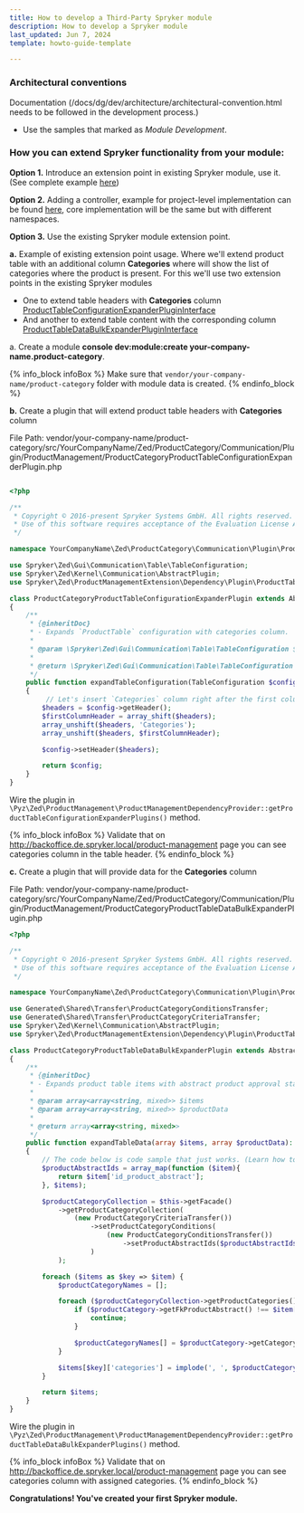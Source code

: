 ```yaml
---
title: How to develop a Third-Party Spryker module
description: How to develop a Spryker module
last_updated: Jun 7, 2024
template: howto-guide-template

---
```


### Architectural conventions

Documentation (/docs/dg/dev/architecture/architectural-convention.html needs to be followed in the development process.)
-  Use the samples that marked as *Module Development*.


### How you can extend Spryker functionality from your module:
**Option 1.** Introduce an extension point in existing Spryker module, use it. (See complete example [here](docs/dg/dev/backend-development/plugins/plugins.html#how-to-use-a-plugin-from-another-module))

**Option 2.** Adding a controller, example for project-level implementation can be found [here](/docs/dg/dev/backend-development/extend-spryker/create-modules.html#display-a-random-salutation-message), core implementation will be the same but with different namespaces.

**Option 3.** Use the existing Spryker module extension point.

**a.** Example of existing extension point usage.
Where we'll extend product table with an additional column **Categories** where will show the list of categories where the product is present.
For this we'll use two extension points in the existing Spryker modules 
- One to extend table headers with **Categories** column [ProductTableConfigurationExpanderPluginInterface](https://github.com/spryker/product-management-extension/blob/master/src/Spryker/Zed/ProductManagementExtension/Dependency/Plugin/ProductTableConfigurationExpanderPluginInterface.php)
- And another to extend table content with the corresponding column [ProductTableDataBulkExpanderPluginInterface](https://github.com/spryker/product-management-extension/blob/master/src/Spryker/Zed/ProductManagementExtension/Dependency/Plugin/ProductTableDataBulkExpanderPluginInterface.php)

a. Create a module **console dev:module:create your-company-name.product-category**. 

{% info_block infoBox %}
   Make sure that `vendor/your-company-name/product-category` folder with module data is created.
{% endinfo_block %}

**b.** Create a plugin that will extend product table headers with **Categories** column

File Path: vendor/your-company-name/product-category/src/YourCompanyName/Zed/ProductCategory/Communication/Plugin/ProductManagement/ProductCategoryProductTableConfigurationExpanderPlugin.php

```php 

<?php

/**
 * Copyright © 2016-present Spryker Systems GmbH. All rights reserved.
 * Use of this software requires acceptance of the Evaluation License Agreement. See LICENSE file.
 */

namespace YourCompanyName\Zed\ProductCategory\Communication\Plugin\ProductManagement;

use Spryker\Zed\Gui\Communication\Table\TableConfiguration;
use Spryker\Zed\Kernel\Communication\AbstractPlugin;
use Spryker\Zed\ProductManagementExtension\Dependency\Plugin\ProductTableConfigurationExpanderPluginInterface;

class ProductCategoryProductTableConfigurationExpanderPlugin extends AbstractPlugin implements ProductTableConfigurationExpanderPluginInterface
{
    /**
     * {@inheritDoc}
     * - Expands `ProductTable` configuration with categories column.
     *
     * @param \Spryker\Zed\Gui\Communication\Table\TableConfiguration $config
     *
     * @return \Spryker\Zed\Gui\Communication\Table\TableConfiguration
     */
    public function expandTableConfiguration(TableConfiguration $config): TableConfiguration
    {
         // Let's insert `Categories` column right after the first column header (product ID)
        $headers = $config->getHeader();
        $firstColumnHeader = array_shift($headers);
        array_unshift($headers, 'Categories');
        array_unshift($headers, $firstColumnHeader);

        $config->setHeader($headers);

        return $config;
    }
}

```

Wire the plugin in `\Pyz\Zed\ProductManagement\ProductManagementDependencyProvider::getProductTableConfigurationExpanderPlugins()` method.

{% info_block infoBox %}
    Validate that on http://backoffice.de.spryker.local/product-management page you can see categories column in the table header.
{% endinfo_block %}

**c.** Create a plugin that will provide data for the **Categories** column


File Path: vendor/your-company-name/product-category/src/YourCompanyName/Zed/ProductCategory/Communication/Plugin/ProductManagement/ProductCategoryProductTableDataBulkExpanderPlugin.php

```php
<?php

/**
 * Copyright © 2016-present Spryker Systems GmbH. All rights reserved.
 * Use of this software requires acceptance of the Evaluation License Agreement. See LICENSE file.
 */

namespace YourCompanyName\Zed\ProductCategory\Communication\Plugin\ProductManagement;

use Generated\Shared\Transfer\ProductCategoryConditionsTransfer;
use Generated\Shared\Transfer\ProductCategoryCriteriaTransfer;
use Spryker\Zed\Kernel\Communication\AbstractPlugin;
use Spryker\Zed\ProductManagementExtension\Dependency\Plugin\ProductTableDataBulkExpanderPluginInterface;

class ProductCategoryProductTableDataBulkExpanderPlugin extends AbstractPlugin implements ProductTableDataBulkExpanderPluginInterface
{
    /**
     * {@inheritDoc}
     * - Expands product table items with abstract product approval status.
     *
     * @param array<array<string, mixed>> $items
     * @param array<array<string, mixed>> $productData
     *
     * @return array<array<string, mixed>>
     */
    public function expandTableData(array $items, array $productData): array
    {
        // The code below is code sample that just works. (Learn how to make it fancy in https://docs.spryker.com/docs/dg/dev/architecture/architectural-convention.html)
        $productAbstractIds = array_map(function ($item){
            return $item['id_product_abstract'];
        }, $items);

        $productCategoryCollection = $this->getFacade()
            ->getProductCategoryCollection(
                (new ProductCategoryCriteriaTransfer())
                    ->setProductCategoryConditions(
                        (new ProductCategoryConditionsTransfer())
                            ->setProductAbstractIds($productAbstractIds)
                    )
            );

        foreach ($items as $key => $item) {
            $productCategoryNames = [];

            foreach ($productCategoryCollection->getProductCategories() as $productCategory) {
                if ($productCategory->getFkProductAbstract() !== $item['id_product_abstract']) {
                    continue;
                }

                $productCategoryNames[] = $productCategory->getCategory()->getName();
            }

            $items[$key]['categories'] = implode(', ', $productCategoryNames);
        }

        return $items;
    }
}

```

Wire the plugin in `\Pyz\Zed\ProductManagement\ProductManagementDependencyProvider::getProductTableDataBulkExpanderPlugins()` method.


{% info_block infoBox %}
Validate that on http://backoffice.de.spryker.local/product-management page you can see categories column with assigned categories.
{% endinfo_block %}

**Congratulations! You've created your first Spryker module.**
